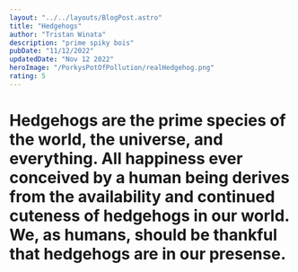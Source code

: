 ```yaml
---
layout: "../../layouts/BlogPost.astro"
title: "Hedgehogs"
author: "Tristan Winata"
description: "prime spiky bois"
pubDate: "11/12/2022"
updatedDate: "Nov 12 2022"
heroImage: "/PorkysPotOfPollution/realHedgehog.png"
rating: 5
---
```


# Hedgehogs are the prime species of the world, the universe, and everything. All happiness ever conceived by a human being derives from the availability and continued cuteness of hedgehogs in our world. We, as humans, should be thankful that hedgehogs are in our presense.
